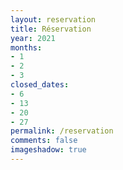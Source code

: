 ```yaml
---
layout: reservation
title: Réservation
year: 2021
months: 
- 1
- 2
- 3
closed_dates: 
- 6
- 13
- 20
- 27
permalink: /reservation
comments: false
imageshadow: true
---
```

